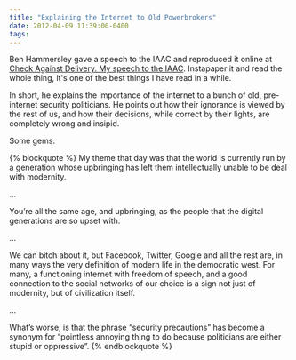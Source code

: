 ```yaml
---
title: "Explaining the Internet to Old Powerbrokers"
date: 2012-04-09 11:39:00-0400
tags: 
---
```


Ben Hammersley gave a speech to the IAAC and reproduced it online at [Check Against Delivery. My speech to the IAAC](https://www.benhammersley.com/2011/09/my-speech-to-the-iaac/). Instapaper it and read the whole thing, it's one of the best things I have read in a while.

In short, he explains the importance of the internet to a bunch of old, pre-internet security politicians.  He points out how their ignorance is viewed by the rest of us, and how their decisions, while correct by their lights, are completely wrong and insipid.

Some gems:

{% blockquote %}
My theme that day was that the world is currently run by a generation whose upbringing has left them intellectually unable to be deal with modernity.

...

You’re all the same age, and upbringing, as the people that the digital generations are so upset with.

...

We can bitch about it, but Facebook, Twitter, Google and all the rest are, in many ways the very definition of modern life in the democratic west. For many, a functioning internet with freedom of speech, and a good connection to the social networks of our choice is a sign not just of modernity, but of civilization itself.

...

What’s worse, is that the phrase “security precautions” has become a synonym for “pointless annoying thing to do because politicians are either stupid or oppressive”.
{% endblockquote %}
